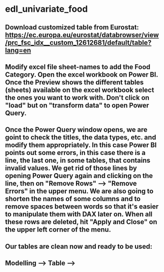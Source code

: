 # edl_univariate_food

## Download customized table from Eurostat: https://ec.europa.eu/eurostat/databrowser/view/prc_fsc_idx__custom_12612681/default/table?lang=en

## Modify excel file sheet-names to add the Food Category. Open the excel workbook on Power BI. Once the Preview shows the different tables (sheets) available on the excel workbook select the ones you want to work with. Don't click on "load" but on "transform data" to open Power Query.

## Once the Power Query window opens, we are goint to check the titles, the data types, etc. and modify them appropriately. In this case Power BI points out some errors, in this case there is a line, the last one, in some tables, that contains invalid values. We get rid of those lines by opening Power Query again and clicking on the line, then on "Remove Rows" --> "Remove Errors" in the upper menu. We are also going to shorten the names of some columns and to remove spaces between words so that it's easier to manipulate them with DAX later on. When all these rows are deleted, hit "Apply and Close" on the upper left corner of the menu. 

## Our tables are clean now and ready to be used:

## Modelling --> Table --> 
